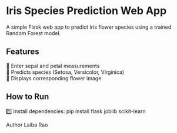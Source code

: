 # Iris Species Prediction Web App

A simple Flask web app to predict Iris flower species using a trained Random Forest model.

## Features
🌸 Enter sepal and petal measurements  
🌸 Predicts species (Setosa, Versicolor, Virginica)  
🌸 Displays corresponding flower image  

## How to Run
1️⃣ Install dependencies:
pip install flask joblib scikit-learn

Author 
Laiba Rao